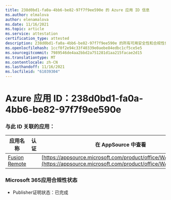 ```yaml
---
title: 238d0bd1-fa0a-4bb6-be82-97f7f9ee590e 的 Azure 应用 ID 信息
ms.author: elmalova
author: elenamalova
ms.date: 11/16/2021
ms.topic: article
ms.service: attestation
certification_type: attested
description: 238d0bd1-fa0a-4bb6-be82-97f7f9ee590e 的所有可用安全性和合规性信息。
ms.openlocfilehash: 1ccf0f2e94c33f40339e0aebe84edbc1cf5ce5e5
ms.sourcegitcommit: 7989546de4aa2bbd2a751281d1aa215facae2d15
ms.translationtype: MT
ms.contentlocale: zh-CN
ms.lasthandoff: 11/16/2021
ms.locfileid: "61039304"
---
```

# <a name="azure-app-id-238d0bd1-fa0a-4bb6-be82-97f7f9ee590e"></a>Azure 应用 ID：238d0bd1-fa0a-4bb6-be82-97f7f9ee590e


### <a name="apps-associated-with-this-id"></a>与此 ID 关联的应用：
| **应用名称** | **认证** | **在 AppSource 中查看** |
|--------------|---------------|-----------------------|
| [Fusion Remote](https://docs.microsoft.com/microsoft-365-app-certification/forward/WA200001422) |  | [https://appsource.microsoft.com/product/office/WA200001422](https://appsource.microsoft.com/product/office/WA200001422) |

### <a name="microsoft-365-app-compliance-status"></a>Microsoft 365应用合规性状态
- Publisher证明状态：已完成
